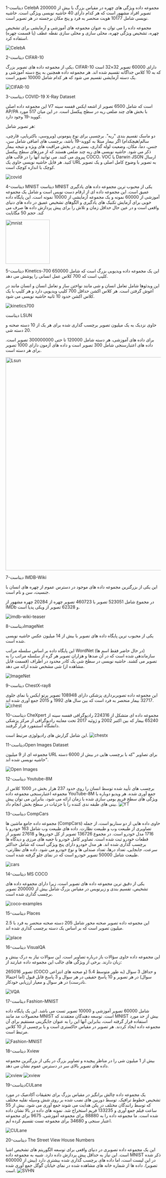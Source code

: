 1-دیتاست CelebA
 مجموعه داده ویژگی های چهره در مقیاس بزرگ با بیش از 200000 تصویر افراد مشهور است که هر کدام دارای 40 حاشیه نویسی ویژگی است. حاشیه نویسی شامل 10177 هویت منحصر به فرد و پنج مکان برجسته در هر تصویر است.

مجموعه داده را می توان به عنوان مجموعه های آموزشی و آزمایشی برای تشخیص چهره، تشخیص ویژگی چهره، محلی سازی و محلی سازی نقطه عطف (یا قسمت چهره) استفاده کرد.


![CelebA](https://user-images.githubusercontent.com/94211519/163625199-7781a339-d735-40d6-8e80-15e11b305563.jpg)



2-دیتاست CIFAR-10

یکی از مجموعه داده های تصویر بزرگ، CIFAR-10 دارای 60000 تصویر 32×32 است که به 10 کلاس جداگانه تقسیم شده اند. هر مجموعه داده همچنین به پنج دسته آموزشی و یک دسته آزمایشی تقسیم می شود که هر کدام شامل 10000 تصویر است.

![CIFAR-10](https://user-images.githubusercontent.com/94211519/163625207-e331d2f1-14d8-4df7-8a0b-e8e5db116478.jpg)

3-دیتاست COVID-19 X-Ray Dataset

این مجموعه داده اصلی V7 است که شامل 6500 تصویر از اشعه ایکس قفسه سینه AP/PA با بخش های چند ضلعی ریه در سطح پیکسل است. در این میان 517 مورد کووید-19 وجود دارد.

هر تصویر شامل:

دو ماسک تقسیم بندی "ریه".
برچسبی برای نوع پنومونی (ویروسی، باکتریایی، قارچی، سالم/هیچکدام)
اگر بیمار مبتلا به کووید-19 باشد، برچسب های اضافی شامل سن، جنس، دما، مکان، وضعیت لوله گذاری، بستری در بخش مراقبت های ویژه و نتیجه بیمار ذکر می شود.
حاشیه نویسی های ریه چند ضلعی هستند که از مرزهای سطح پیکسل پیروی می کنند. می توانید آنها را در قالب های COCO، VOC یا Darwin JSON ارسال کنید. هر فایل حاشیه نویسی حاوی یک URL به تصویر با وضوح کامل اصلی و یک تصویر کوچک با اندازه کوچک است.

![covid](https://user-images.githubusercontent.com/94211519/163625522-17e4238a-680c-49bc-92ea-4445b579e3d3.png)

4-دیتاست MNIST
دیتاست MNIST یکی از محبوب ترین مجموعه داده های یادگیری عمیق است. این مجموعه داده ای از ارقام دست نویس است و شامل یک مجموعه آموزشی از 60000 نمونه و یک مجموعه آزمایشی از 10000 نمونه است. این پایگاه داده خوبی برای آزمایش تکنیک های یادگیری و الگوهای تشخیص عمیق در داده های دنیای واقعی است و در عین حال حداقل زمان و تلاش را برای پیش پردازش داده ها صرف می کند.
حجم 50 مگابایت

<img width="143" alt="mnist" src="https://user-images.githubusercontent.com/94211519/163625832-488dabed-8dcb-4c65-b01b-3770b4179511.png">


5-دیتاست Kinetics-700
این یک مجموعه داده ویدیویی بزرگ است که شامل 650000 کلیپ است که 700 کلاس عمل انسانی را پوشش می دهد.

این ویدئوها شامل تعامل انسان و شی مانند نواختن ساز و تعامل انسان و انسان مانند در آغوش گرفتن است. هر کلاس اکشن حداقل 700 کلیپ ویدیویی دارد و هر کلیپ با یک کلاس اکشن حدود 10 ثانیه حاشیه نویسی می شود.

![kinetics700](https://user-images.githubusercontent.com/94211519/163626057-b4a923a3-1e4e-4204-9b84-6ab536acbb03.jpeg)


دیتاست LSUN 

حاوی نزدیک به یک میلیون تصویر برچسب گذاری شده برای هر یک از 10 دسته صحنه و 20 دسته شی.

برای داده های آموزشی، هر دسته شامل 120000 تا حتی 300000000 تصویر است. داده های اعتبارسنجی شامل 300 تصویر است و داده های آزمون دارای 1000 تصویر برای هر دسته است.

<img width="690" alt="Lsun" src="https://user-images.githubusercontent.com/94211519/163626210-621b352d-ab7d-40a0-95df-945165712517.png">

7-دیتاست IMDB-Wiki

این یکی از بزرگترین مجموعه داده های موجود در دسترس عموم از چهره های انسان با جنسیت، سن و نام است.

در مجموع شامل 523051 تصویر با 460723 تصویر چهره از 20284 چهره مشهور از IMDb و 62328 تصویر از ویکی پدیا است.

![imdb-wiki-teaser](https://user-images.githubusercontent.com/94211519/163626542-c8821964-f46d-4b83-b989-ae1df565f33d.png)


8-دیتاستImageNet

یکی از محبوب ترین پایگاه داده های تصویر با بیش از 14 میلیون عکس حاشیه نویسی شده است.

این پایگاه داده بر اساس سلسله مراتب WordNet (در حال حاضر فقط اسم ها) سازماندهی شده است که در آن صدها و هزاران تصویر هر گره از سلسله مراتب را به تصویر می کشند. حاشیه نویسی در سطح شی یک کادر محدود در اطراف (قسمت قابل مشاهده از) شی مشخص شده ارائه می دهد.

![ImageNet](https://user-images.githubusercontent.com/94211519/163626859-bd613513-b651-4697-9691-17d2d8902827.jpg)


9-دیتاست ChestX-ray8 

این مجموعه داده تصویربرداری پزشکی دارای 108948 تصویر پرتو ایکس با نمای جلوی 32717 بیمار منحصر به فرد است که بین سال های 1992 و 2015 جمع آوری شده اند.
![chest](https://user-images.githubusercontent.com/94211519/163627510-d56268da-469e-4ecc-aee1-4beccdd6c322.jpg)


10-دیتاست CheXpert
مجموعه داده ای متشکل از 224316 رادیوگرافی قفسه سینه از 65240 بیمار که بین اکتبر 2002 و ژوئیه 2017 تحت معاینه رادیوگرافی از مرکز پزشکی دانشگاه استنفورد قرار گرفتند.

این شامل گزارش های رادیولوژی مرتبط است.
![chestx](https://user-images.githubusercontent.com/94211519/163627726-712c99f8-f98b-4265-9a94-a2658d6ecc24.png)


11-دیتاستOpen Images Dataset

مجموعه ای از 9 میلیون URL برای تصاویر "که با برچسب هایی در بیش از 6000 دسته حاشیه نویسی شده اند".

![Open Images](https://user-images.githubusercontent.com/94211519/163628858-36f10b43-2296-453d-a4a6-ab974f958309.png)

12-دیتاست Youtube-8M

برچسب های تأیید شده توسط انسان را روی حدود 237 هزار بخش در 1000 کلاس از مجموعه اعتبارسنجی مجموعه داده YouTube-8M جمع آوری شده. هر ویدیو دوباره با ویژگی های سطح فریم بومی سازی شده با زمان ارائه می شود، بنابراین می توان پیش بینی های طبقه ندی کننده را با جزئیات در سطح بخش انجام داد.
![YT](https://user-images.githubusercontent.com/94211519/163628869-f29732c7-f359-448c-bea8-cb770b56917c.png)



13-دیتاست CompCars

مجموعه داده جامع ماشین ها (CompCars) حاوی داده هایی از دو سناریو است، از جمله تصاویری از طبیعت وب و طبیعت نظارت. داده های طبیعت وب شامل 163 خودرو با 1716 مدل خودرو است. در مجموع 136726 تصویر از کل خودروها و 27618 تصویر از قطعات خودرو ثبت شده است. تصاویر کامل خودرو با جعبه های مرزی و دیدگاه ها برچسب گذاری شده اند. هر مدل خودرو دارای پنج ویژگی است که شامل حداکثر سرعت، جابجایی، تعداد درها، تعداد صندلی ها و نوع خودرو می شود. داده های نظارتی-طبیعت شامل 50000 تصویر خودرو است که در نمای جلو گرفته شده است.

![cars](https://user-images.githubusercontent.com/94211519/163629149-19ed36ac-2d34-4686-95e2-cb3c0f64f3a2.png)


14-دیتاست MS COCO

یکی از دقیق ترین مجموعه داده های تصویر است، زیرا دارای مجموعه داده های تشخیص، تقسیم بندی و زیرنویس در مقیاس بزرگ شامل بیش از 200000 تصویر برچسب گذاری شده است.

![coco-examples](https://user-images.githubusercontent.com/94211519/163629316-d548402e-b9d5-4cae-9890-c7309a6164d4.jpg)


15-دیتاست Places

این مجموعه داده تصویر صحنه محور شامل 205 دسته صحنه منحصر به فرد با 2.5 میلیون تصویر است که بر اساس یک دسته برچسب گذاری شده اند.

![place](https://user-images.githubusercontent.com/94211519/163629433-6e29b9e9-29f5-4bba-b014-498c77c1cff5.jpg)




16-دیتاست VisualQA

این مجموعه داده حاوی سؤالات باز درباره تصاویر است. این سوالات نیاز به درک بینش و زبان دارند. برخی از ویژگی های جالب این مجموعه داده عبارتند از:

265016 تصویر (COCO و صحنه های انتزاعی) و حداقل 3 سوال (به طور متوسط 5.4 سوال) در هر تصویر و 10 پاسخ حقیقی در هر سوال و 3 پاسخ قابل قبول (اما احتمالا نادرست) در هر سوال و معیار ارزیابی خودکار.

![VQA](https://user-images.githubusercontent.com/94211519/163629814-fe71c1b5-1879-4318-9c45-ee2c8529e065.jpg)




17-دیتاست Fashion-MNIST

شامل 60000 تصویر آموزشی و 10000 تصویر تست می باشد. این یک پایگاه داده محصولات مد مانند MNIST است. توسعه دهندگان معتقدند که MNIST بیش از حد مورد استفاده قرار گرفته است، بنابراین آنها این را به عنوان جایگزینی مستقیم برای آن مجموعه داده ایجاد کردند. هر تصویر در مقیاس خاکستری است و با برچسبی از 10 کلاس مرتبط است.

![Fashion-MNIST](https://user-images.githubusercontent.com/94211519/163629949-9ab2deef-a8bf-4851-a57b-3d2bbace7807.png)



18-دیتاست Xview

بیش از 1 میلیون شی را در مناظر پیچیده و تصاویر بزرگ در یکی از بزرگترین مجموعه داده های تصویر بالای سر در دسترس عموم نشان می دهد.

![xview](https://user-images.githubusercontent.com/94211519/163630126-85d6737c-a67f-47e0-9039-fd46a5f5a441.jpg)
![xview](https://user-images.githubusercontent.com/94211519/163630168-b682d370-e91d-49ba-bb75-da8eb285ee24.PNG)




19-دیتاستCULane

یک مجموعه داده چالش برانگیز در مقیاس بزرگ برای تحقیقات آکادمیک در مورد تشخیص خطوط ترافیک. توسط دوربین های نصب شده بر روی شش وسیله نقلیه مختلف که توسط رانندگان مختلف در پکن هدایت می شوند جمع آوری می شود. بیش از 55 ساعت فیلم جمع آوری و 133235 فریم استخراج شد. نمونه های داده در بالا نشان داده شده است. ما مجموعه داده را به 88880 برای مجموعه آموزشی، 9675 برای مجموعه اعتبار سنجی و 34680 برای مجموعه تست تقسیم کرده ایم.

![CULane](https://user-images.githubusercontent.com/94211519/163630364-737c4108-af70-42fe-86c8-bf31d7f98c3f.png)


20-دیتاست The Street View House Numbers

این یک مجموعه داده تصویری در دنیای واقعی برای توسعه الگوریتم های تشخیص اشیا است. این نیاز به حداقل پیش پردازش داده دارد. شبیه به مجموعه داده MNIST ذکر شده در این لیست است، اما داده های برچسب گذاری شده بیشتری دارد (بیش از 600000 تصویر). داده ها از شماره خانه های مشاهده شده در نمای خیابان گوگل جمع آوری شده است.
![SVHN](https://user-images.githubusercontent.com/94211519/163630526-9382d5d1-2d14-4ae0-96bc-ebb059960b79.png)





